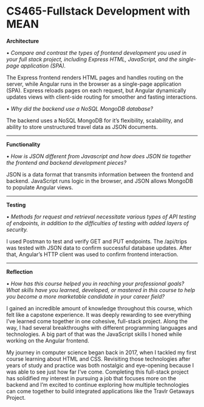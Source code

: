 # CS465-Fullstack Development with MEAN

**Architecture**

•	*Compare and contrast the types of frontend development you used in your full stack project, including Express HTML, JavaScript, and the single-page application (SPA).*

The Express frontend renders HTML pages and handles routing on the server, while Angular runs in the browser as a single-page application (SPA). Express reloads pages on each request, but Angular dynamically updates views with client-side routing for smoother and fasting interactions. 

•	*Why did the backend use a NoSQL MongoDB database?*

The backend uses a NoSQL MongoDB for it’s flexibility, scalability, and ability to store unstructured travel data as JSON documents.

---
**Functionality**

•	*How is JSON different from Javascript and how does JSON tie together the frontend and backend development pieces?*

JSON is a data format that transmits information between the frontend and backend. JavaScript runs logic in the browser, and JSON allows MongoDB to populate Angular views. 

---
**Testing**

•	*Methods for request and retrieval necessitate various types of API testing of endpoints, in addition to the difficulties of testing with added layers of security.*

I used Postman to test and verify GET and PUT endpoints. The /api/trips was tested with JSON data to confirm successful database updates. After that, Angular’s HTTP client was used to confirm frontend interaction. 

---
**Reflection**

•	*How has this course helped you in reaching your professional goals? What skills have you learned, developed, or mastered in this course to help you become a more marketable candidate in your career field?*

I gained an incredible amount of knowledge throughout this course, which felt like a capstone experience. It was deeply rewarding to see everything I’ve learned come together in one cohesive, full-stack project. Along the way, I had several breakthroughs with different programming languages and technologies. A big part of that was the JavaScript skills I honed while working on the Angular frontend. 

My journey in computer science began back in 2017, when I tackled my first course learning about HTML and CSS. Revisiting those technologies after years of study and practice was both nostalgic and eye-opening because I was able to see just how far I’ve come. Completing this full-stack project has solidified my interest in pursuing a job that focuses more on the backend and I’m excited to continue exploring how multiple technologies can come together to build integrated applications like the Travlr Getaways Project. 

